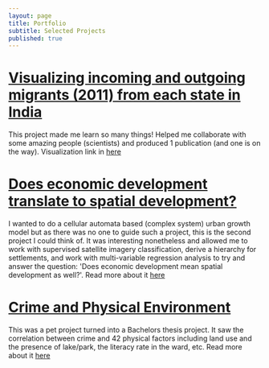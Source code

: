 ```yaml
---
layout: page
title: Portfolio
subtitle: Selected Projects
published: true
---
```


# [Visualizing incoming and outgoing migrants (2011) from each state in India](/portfolio/2023-12-22-inter-state-migration-dashboard.md) 

This project made me learn so many things! Helped me collaborate with some amazing people (scientists) and produced 1 publication (and one is on the way). Visualization link in [here](/portfolio/2023-12-22-inter-state-migration-dashboard.md)


# [Does economic development translate to spatial development?](/portfolio/2022-07-15-regional-economic-growth-spatial-growth.md) 

I wanted to do a cellular automata based (complex system) urban growth model but as there was no one to guide such a project, this is the second project I could think of. It was interesting nonetheless and allowed me to work with supervised satellite imagery classification, derive a hierarchy for settlements, and work with multi-variable regression analysis to try and answer the question: 'Does economic development mean spatial development as well?'. Read more about it [here](/portfolio/2022-07-15-regional-economic-growth-spatial-growth.md)


# [Crime and Physical Environment](/portfolio/2022-06-28-crime-and-physical-environment.md) 

This was a pet project turned into a Bachelors thesis project. It saw the correlation between crime and 42 physical factors including land use and the presence of lake/park, the literacy rate in the ward, etc. 
Read more about it [here](/portfolio/2022-06-28-crime-and-physical-environment.md)
